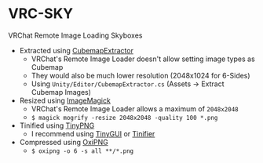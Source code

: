 # VRC-SKY
VRChat Remote Image Loading Skyboxes

- Extracted using [CubemapExtractor]
    - VRChat's Remote Image Loader doesn't allow setting image types as Cubemap
    - They would also be much lower resolution (2048x1024 for 6-Sides)
    - Using `Unity/Editor/CubemapExtractor.cs` (Assets -> Extract Cubemap Images)
- Resized using [ImageMagick]
    - VRChat's Remote Image Loader allows a maximum of `2048x2048`
    - `$ magick mogrify -resize 2048x2048 -quality 100 *.png`
- Tinified using [TinyPNG]
    - I recommend using [TinyGUI] or [Tinifier]
- Compressed using [OxiPNG]
    - `$ oxipng -o 6 -s all **/*.png`

[CubemapExtractor]: https://example.tld
[ImageMagick]: https://imagemagick.org
[TinyPNG]: https://tinypng.com
[TinyGUI]: https://github.com/chenjing1294/TinyGUI
[Tinifier]: https://github.com/tarampampam/tinifier
[OxiPNG]: https://github.com/shssoichiro/oxipng